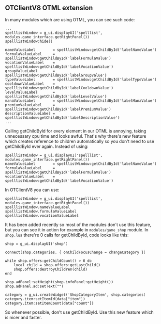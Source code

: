 ## OTClientV8 OTML extension

In many modules which are using OTML, you can see such code:
```
...
spelllistWindow = g_ui.displayUI('spelllist', modules.game_interface.getRightPanel())
spelllistWindow:hide()

nameValueLabel        = spelllistWindow:getChildById('labelNameValue')
formulaValueLabel     = spelllistWindow:getChildById('labelFormulaValue')
vocationValueLabel    = spelllistWindow:getChildById('labelVocationValue')
groupValueLabel       = spelllistWindow:getChildById('labelGroupValue')
typeValueLabel        = spelllistWindow:getChildById('labelTypeValue')
cooldownValueLabel    = spelllistWindow:getChildById('labelCooldownValue')
levelValueLabel       = spelllistWindow:getChildById('labelLevelValue')
manaValueLabel        = spelllistWindow:getChildById('labelManaValue')
premiumValueLabel     = spelllistWindow:getChildById('labelPremiumValue')
descriptionValueLabel = spelllistWindow:getChildById('labelDescriptionValue')
...
```

Calling getChildById for every element in our OTML is annoying, taking unnecessary cpu time and looks awful. That's why there's new feature which creates reference to children automatically so you don't need to use getChildById ever again.
Instead of using:
```
spelllistWindow = g_ui.displayUI('spelllist', modules.game_interface.getRightPanel())
nameValueLabel        = spelllistWindow:getChildById('labelNameValue')
formulaValueLabel     = spelllistWindow:getChildById('labelFormulaValue')
vocationValueLabel    = spelllistWindow:getChildById('labelVocationValue')
```

In OTClientV8 you can use:
```
spelllistWindow = g_ui.displayUI('spelllist', modules.game_interface.getRightPanel())
spelllistWindow.nameValueLabel
spelllistWindow.formulaValueLabel
spelllistWindow.vocationValueLabel
```

It has been added recently so most of the modules don't use this feature, but you can see it in action for example in `modules/game_shop` module.
In `shop.lua` there're 0 calls for getChildById, code looks like this:
```
shop = g_ui.displayUI('shop')
    
connect(shop.categories, { onChildFocusChange = changeCategory })
    
while shop.offers:getChildCount() > 0 do
    local child = shop.offers:getLastChild()
    shop.offers:destroyChildren(child)
end
    
shop.adPanel:setHeight(shop.infoPanel:getHeight())
shop.adPanel.ad:setText("")

category = g_ui.createWidget('ShopCategoryItem', shop.categories)  
category.item:setItemId(data["item"])
category.item:setItemCount(data["count"])
```

So whenever possible, don't use getChildById. Use this new feature which is nicer and faster.
